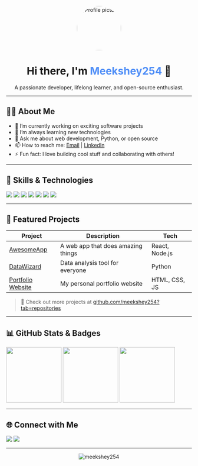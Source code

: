 <!-- Profile Header -->
<p align="center">
  <img src="https://avatars.githubusercontent.com/u/your-github-id?v=4" width="120" style="border-radius:50%" alt="Profile picture"/>
</p>

<h1 align="center">Hi there, I'm <span style="color:#4F8EF7;">Meekshey254</span> 👋</h1>
<p align="center">A passionate developer, lifelong learner, and open-source enthusiast.</p>

---

## 🧑‍💻 About Me

- 🔭 I’m currently working on exciting software projects
- 🌱 I’m always learning new technologies
- 💬 Ask me about web development, Python, or open source
- 📫 How to reach me: [Email](mailto:meshmuema11@gmail.com) | [LinkedIn](https://www.linkedin.com/in/meshack-muema-b30769272/)
- ⚡ Fun fact: I love building cool stuff and collaborating with others!

---

## 🚀 Skills & Technologies
<p align="left">
  <img src="https://img.shields.io/badge/Python-3776AB?style=for-the-badge&logo=python&logoColor=white"/>
  <img src="https://img.shields.io/badge/JavaScript-F7DF1E?style=for-the-badge&logo=javascript&logoColor=black"/>
  <img src="https://img.shields.io/badge/React-20232A?style=for-the-badge&logo=react&logoColor=61DAFB"/>
  <img src="https://img.shields.io/badge/Node.js-339933?style=for-the-badge&logo=nodedotjs&logoColor=white"/>
  <img src="https://img.shields.io/badge/HTML5-E34F26?style=for-the-badge&logo=html5&logoColor=white"/>
  <img src="https://img.shields.io/badge/CSS3-1572B6?style=for-the-badge&logo=css3&logoColor=white"/>
  <img src="https://img.shields.io/badge/Git-F05032?style=for-the-badge&logo=git&logoColor=white"/>
  <!-- Add more badges as needed -->
</p>

---

## 📂 Featured Projects

| Project | Description | Tech |
| ------- | ----------- | ---- |
| [AwesomeApp](https://github.com/meekshey254/awesomeapp) | A web app that does amazing things | React, Node.js |
| [DataWizard](https://github.com/meekshey254/datawizard) | Data analysis tool for everyone | Python |
| [Portfolio Website](https://meekshey254.github.io/) | My personal portfolio website | HTML, CSS, JS |

> 🚀 Check out more projects at [github.com/meekshey254?tab=repositories](https://github.com/meekshey254?tab=repositories)

---

## 📊 GitHub Stats & Badges
<p align="left">
  <img src="https://github-readme-stats.vercel.app/api?username=meekshey254&show_icons=true&theme=tokyonight" height="150"/>
  <img src="https://github-readme-streak-stats.herokuapp.com/?user=meekshey254&theme=tokyonight" height="150"/>
  <img src="https://github-readme-stats.vercel.app/api/top-langs/?username=meekshey254&layout=compact&theme=tokyonight" height="150"/>
</p>

---

## 🌐 Connect with Me
<p>
  <a href="mailto:meshmuema11@gmail.com"><img src="https://img.shields.io/badge/Email-D14836?style=for-the-badge&logo=gmail&logoColor=white"/></a>
  <a href="https://www.linkedin.com/in/meshack-muema-b30769272/"><img src="https://img.shields.io/badge/LinkedIn-0077B5?style=for-the-badge&logo=linkedin&logoColor=white"/></a>
</p>

---

<p align="center">
  <img src="https://komarev.com/ghpvc/?username=meekshey254&label=Profile%20views&color=0e75b6&style=flat" alt="meekshey254" />
</p>

<!--
**Tips:**
- Replace all placeholder links (email, LinkedIn, Twitter, project URLs) with your actual info.
- Add or remove skills, badges, and projects as needed.
- You can update your profile picture by replacing the avatar URL above with your GitHub profile image link.
-->
